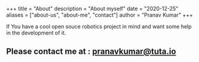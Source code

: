 +++
title = "About"
description = "About myself"
date = "2020-12-25"
aliases = ["about-us", "about-me", "contact"]
author = "Pranav Kumar"
+++

If You have a cool open souce robotics project in mind and want some help in the development of it.
## Please contact me at : pranavkumar@tuta.io
 
